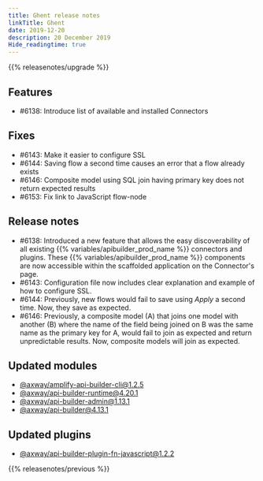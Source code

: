 ```yaml
---
title: Ghent release notes
linkTitle: Ghent
date: 2019-12-20
description: 20 December 2019
Hide_readingtime: true
---
```


{{% releasenotes/upgrade %}}

## Features

* #6138: Introduce list of available and installed Connectors

## Fixes

* #6143: Make it easier to configure SSL
* #6144: Saving flow a second time causes an error that a flow already exists
* #6146: Composite model using SQL join having primary key does not return expected results
* #6153: Fix link to JavaScript flow-node

## Release notes

* #6138: Introduced a new feature that allows the easy discoverability of all existing {{% variables/apibuilder_prod_name %}} connectors and plugins. These {{% variables/apibuilder_prod_name %}} components are now accessible within the scaffolded application on the Connector's page.
* #6143: Configuration file now includes clear explanation and example of how to configure SSL.
* #6144: Previously, new flows would fail to save using _Apply_ a second time. Now, they save as expected.
* #6146: Previously, a composite model (A) that joins one model with another (B) where the name of the field being joined on B was the same name as the primary key for A, would fail to join as expected and return unpredictable results. Now, composite models will join as expected.

## Updated modules

* [@axway/amplify-api-builder-cli@1.2.5](https://www.npmjs.com/package/@axway/amplify-api-builder-cli/v/1.2.5)
* [@axway/api-builder-runtime@4.20.1](https://www.npmjs.com/package/@axway/api-builder-runtime/v/4.20.1)
* [@axway/api-builder-admin@1.13.1](https://www.npmjs.com/package/@axway/api-builder-admin/v/1.13.1)
* [@axway/api-builder@4.13.1](https://www.npmjs.com/package/@axway/api-builder/v/4.13.1)

## Updated plugins

* [@axway/api-builder-plugin-fn-javascript@1.2.2](https://www.npmjs.com/package/@axway/api-builder-plugin-fn-javascript/v/1.2.2)


{{% releasenotes/previous %}}
